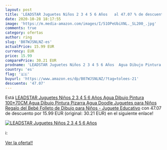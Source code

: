 ```yaml
---
layout: post
title: 'LEADSTAR Juguetes Niños 2 3 4 5 6 Años   al 47.07 % de descuento'
date: 2020-10-28 18:17:55
image: 'https://m.media-amazon.com/images/I/51OPeUbiXNL._SL200_.jpg'
comments: true
category: ofertas
author: ring
slug: 'B07WJSNLNZ-es'
actualPrice: 15.99 EUR
currency: EUR
price: 15.99
comparePrice: 30.21 EUR
prodname: 'LEADSTAR Juguetes Niños 2 3 4 5 6 Años  Agua Dibujo Pintura  100*70CM Agua Dibujo Pintura Pizarra  Agua Doodle Juguetes para Niños Regalo del Bebé  Folleto de Dibujo para Niños - Juguete Educativo'
country: 'es'
flag: '🇪🇸'
buyurl: 'https://www.amazon.es/dp/B07WJSNLNZ/?tag=tolees-21'
descuento: '47.07'
---
```


Está [LEADSTAR Juguetes Niños 2 3 4 5 6 Años  Agua Dibujo Pintura  100*70CM Agua Dibujo Pintura Pizarra  Agua Doodle Juguetes para Niños Regalo del Bebé  Folleto de Dibujo para Niños - Juguete Educativo](https://www.amazon.es/dp/B07WJSNLNZ/?tag=tolees-21) con 47.07 de descuento por 15.99 EUR (original: 30.21 EUR) en el siguiente enlace!

[![LEADSTAR Juguetes Niños 2 3 4 5 6 Años  ](https://m.media-amazon.com/images/I/51OPeUbiXNL._SL200_.jpg)](https://www.amazon.es/dp/B07WJSNLNZ/?tag=tolees-21)

ℹ️:


[Ver la oferta!!](https://www.amazon.es/dp/B07WJSNLNZ/?tag=tolees-21)
